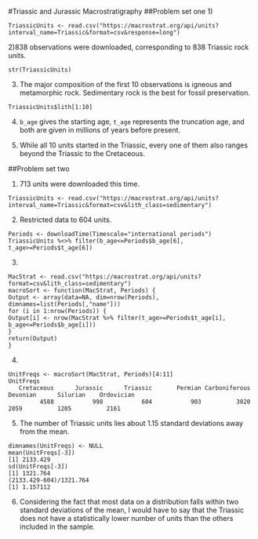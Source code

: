 #Triassic and Jurassic Macrostratigraphy
##Problem set one
1)
```
TriassicUnits <- read.csv("https://macrostrat.org/api/units?interval_name=Triassic&format=csv&response=long")
```

2)838 observations were downloaded, corresponding to 838 Triassic rock units.
```
str(TriassicUnits)
```

3) The major composition of the first 10 observations is igneous and metamorphic rock. Sedimentary rock is the best for fossil preservation.
```
TriassicUnits$lith[1:10]
```

4) ```b_age``` gives the starting age, ```t_age``` represents the truncation age, and both are given in millions of years before present.

5) While all 10 units started in the Triassic, every one of them also ranges beyond the Triassic to the Cretaceous.

##Problem set two
1) 713 units were downloaded this time.
```
TriassicUnits <- read.csv("https://macrostrat.org/api/units?interval_name=Triassic&format=csv&lith_class=sedimentary")
```

2) Restricted data to 604 units.
```
Periods <- downloadTime(Timescale="international periods")
TriassicUnits %<>% filter(b_age<=Periods$b_age[6], t_age>=Periods$t_age[6])
```

3)
```
MacStrat <- read.csv("https://macrostrat.org/api/units?format=csv&lith_class=sedimentary")
macroSort <- function(MacStrat, Periods) {
Output <- array(data=NA, dim=nrow(Periods), dimnames=list(Periods[,"name"]))
for (i in 1:nrow(Periods)) {
Output[i] <- nrow(MacStrat %>% filter(t_age>=Periods$t_age[i], b_age<=Periods$b_age[i]))
}
return(Output)
}

```

4)
```
UnitFreqs <- macroSort(MacStrat, Periods)[4:11]
UnitFreqs
   Cretaceous      Jurassic      Triassic       Permian Carboniferous      Devonian      Silurian    Ordovician 
         4588           998           604           903          3020          2059          1205          2161

```

5) The number of Triassic units lies about 1.15 standard deviations away from the mean.
```
dimnames(UnitFreqs) <- NULL
mean(UnitFreqs[-3])
[1] 2133.429
sd(UnitFreqs[-3])
[1] 1321.764
(2133.429-604)/1321.764
[1] 1.157112
```

6) Considering the fact that most data on a distribution falls within two standard deviations of the mean, I would have to say that the Triassic does not have a statistically lower number of units than the others included in the sample.




